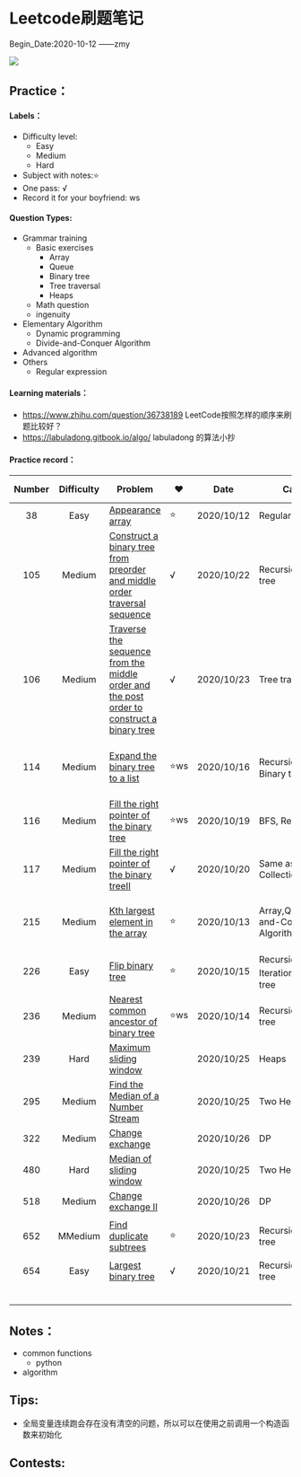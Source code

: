 # Leetcode刷题笔记

Begin_Date:2020-10-12		——zmy

![](https://tva1.sinaimg.cn/large/005IQUPRly1gjnsqp9xqij30j60arq3h.jpg)

## Practice：

#### Labels：

- Difficulty level:
  - Easy
  - Medium
  - Hard
- Subject with notes:⭐
- One pass: √
- Record it for your boyfriend: ws

#### Question Types:

- Grammar training 
  - Basic exercises
    - Array
    - Queue
    - Binary tree
    - Tree traversal
    - Heaps
  - Math question
  - ingenuity
- Elementary Algorithm
  - Dynamic programming
  - Divide-and-Conquer Algorithm
- Advanced algorithm
- Others
  - Regular expression

#### Learning materials：

- https://www.zhihu.com/question/36738189 LeetCode按照怎样的顺序来刷题比较好？
- https://labuladong.gitbook.io/algo/ labuladong 的算法小抄

#### Practice record：

| Number | Difficulty | Problem                                                      | ♥    | Date       | Category                                 | Method-TimeComplexity | Remark                                                       | TODO             |
| :----: | :--------: | ------------------------------------------------------------ | ---- | ---------- | ---------------------------------------- | :-------------------: | ------------------------------------------------------------ | ---------------- |
|   38   |    Easy    | [Appearance array](https://leetcode-cn.com/problems/count-and-say/) | ⭐    | 2020/10/12 | Regular expression                       |         O(n)          | [regular-expression](https://github.com/zmy1103/leetcode_zmy/blob/master/Notes/Regular%20expression.md#regular-expression) | --               |
|  105   |   Medium   | [Construct a binary tree from preorder and middle order traversal sequence](https://leetcode-cn.com/problems/construct-binary-tree-from-preorder-and-inorder-traversal/) | √    | 2020/10/22 | Recursion,Binary tree                    |         O(n)          |                                                              |                  |
|  106   |   Medium   | [Traverse the sequence from the middle order and the post order to construct a binary tree](https://leetcode-cn.com/problems/construct-binary-tree-from-inorder-and-postorder-traversal/) | √    | 2020/10/23 | Tree traversal                           |         O(n)          |                                                              |                  |
|  114   |   Medium   | [Expand the binary tree to a list](https://leetcode-cn.com/problems/flatten-binary-tree-to-linked-list/) | ⭐ws  | 2020/10/16 | Recursion，Stack，Binary tree            |         O(n)          | [114 Expand the binary tree to a list](https://github.com/zmy1103/leetcode_zmy/blob/master/Notes/114%20Binary%20tree%20expands%20into%20linked%20list.md) |                  |
|  116   |   Medium   | [Fill the right pointer of the binary tree](https://leetcode-cn.com/problems/populating-next-right-pointers-in-each-node/) | ⭐ws  | 2020/10/19 | BFS, Recursion                           |         O(n)          | [116 next](https://github.com/zmy1103/leetcode_zmy/blob/master/Notes/116%20Fill%20the%20next%20right%20node%20pointer%20of%20each%20node.md) |                  |
|  117   |   Medium   | [Fill the right pointer of the binary treeⅡ](https://leetcode-cn.com/problems/populating-next-right-pointers-in-each-node-ii/) | √    | 2020/10/20 | Same as above, Collections               |         O(n)          |                                                              |                  |
|  215   |   Medium   | [Kth largest element in the array](https://leetcode-cn.com/problems/kth-largest-element-in-an-array/) | ⭐    | 2020/10/13 | Array,Queue,Divide-and-Conquer Algorithm |         O(n)          | [Partition && Queue](https://github.com/zmy1103/leetcode_zmy/blob/master/Notes/Regular%20expression.md#regular-expression) | 联系二叉树和排序 |
|  226   |    Easy    | [Flip binary tree]()                                         | ⭐    | 2020/10/15 | Recursion，Iteration，Binary tree        |         O(n)          | [226 Interation](https://github.com/zmy1103/leetcode_zmy/blob/master/Notes/226%20Iteration.md) | 队列             |
|  236   |   Medium   | [Nearest common ancestor of binary tree](https://leetcode-cn.com/problems/lowest-common-ancestor-of-a-binary-tree/) | ⭐ws  | 2020/10/14 | Recursion,Binary tree                    |         O(n)          | [236 Recursion](https://github.com/zmy1103/leetcode_zmy/blob/master/Notes/236%20Recursion.md) | 给ws讲出来       |
|  239   |    Hard    | [Maximum sliding window](https://leetcode-cn.com/problems/sliding-window-maximum/) |      | 2020/10/25 | Heaps                                    |                       |                                                              |                  |
|  295   |   Medium   | [Find the Median of a Number Stream](https://leetcode-cn.com/problems/find-median-from-data-stream/) |      | 2020/10/25 | Two Heaps                                |                       |                                                              |                  |
|  322   |   Medium   | [Change exchange](https://leetcode-cn.com/problems/coin-change/) |      | 2020/10/26 | DP                                       |                       |                                                              |                  |
|  480   |    Hard    | [Median of sliding window](https://leetcode-cn.com/problems/sliding-window-median/) |      | 2020/10/25 | Two Heaps                                |                       |                                                              |                  |
|  518   |   Medium   | [Change exchange Ⅱ](https://leetcode-cn.com/problems/coin-change-2/) |      | 2020/10/26 | DP                                       |                       |                                                              |                  |
|  652   |  MMedium   | [Find duplicate subtrees](https://leetcode-cn.com/problems/find-duplicate-subtrees/) | ⭐    | 2020/10/23 | Recursion,Binary tree                    |         O(n2)         | [652 Find duplicate subtrees ]()                             | 效率可以优化     |
|  654   |    Easy    | [Largest binary tree](https://leetcode-cn.com/problems/maximum-binary-tree/) | √    | 2020/10/21 | Recursion,Binary tree                    |       *O*(*n*2)       |                                                              |                  |
|        |            |                                                              |      |            |                                          |                       |                                                              |                  |
|        |            |                                                              |      |            |                                          |                       |                                                              |                  |
|        |            |                                                              |      |            |                                          |                       |                                                              |                  |
|        |            |                                                              |      |            |                                          |                       |                                                              |                  |
|        |            |                                                              |      |            |                                          |                       |                                                              |                  |
|        |            |                                                              |      |            |                                          |                       |                                                              |                  |

## Notes：

- common functions
  - python 
- algorithm

## Tips:

- 全局变量连续跑会存在没有清空的问题，所以可以在使用之前调用一个构造函数来初始化

## Contests:
